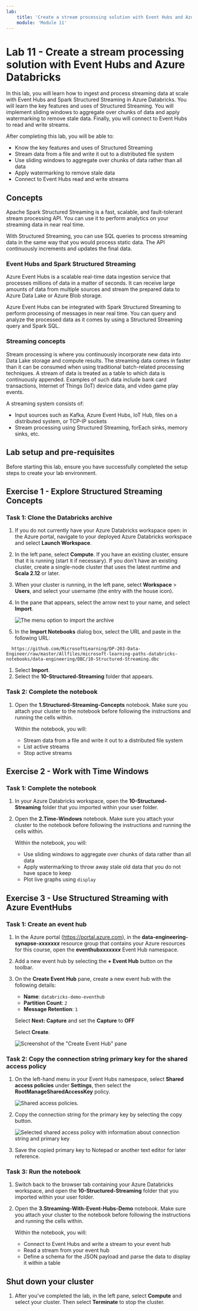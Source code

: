 ```yaml
---
lab:
    title: 'Create a stream processing solution with Event Hubs and Azure Databricks'
    module: 'Module 11'
---
```


# Lab 11 - Create a stream processing solution with Event Hubs and Azure Databricks

In this lab, you will learn how to ingest and process streaming data at scale with Event Hubs and Spark Structured Streaming in Azure Databricks. You will learn the key features and uses of Structured Streaming. You will implement sliding windows to aggregate over chunks of data and apply watermarking to remove stale data. Finally, you will connect to Event Hubs to read and write streams.

After completing this lab, you will be able to:

- Know the key features and uses of Structured Streaming
- Stream data from a file and write it out to a distributed file system
- Use sliding windows to aggregate over chunks of data rather than all data
- Apply watermarking to remove stale data
- Connect to Event Hubs read and write streams

## Concepts

Apache Spark Structured Streaming is a fast, scalable, and fault-tolerant stream processing API. You can use it to perform analytics on your streaming data in near real time.

With Structured Streaming, you can use SQL queries to process streaming data in the same way that you would process static data. The API continuously increments and updates the final data.

### Event Hubs and Spark Structured Streaming

Azure Event Hubs is a scalable real-time data ingestion service that processes millions of data in a matter of seconds. It can receive large amounts of data from multiple sources and stream the prepared data to Azure Data Lake or Azure Blob storage.

Azure Event Hubs can be integrated with Spark Structured Streaming to perform processing of messages in near real time. You can query and analyze the processed data as it comes by using a Structured Streaming query and Spark SQL.

### Streaming concepts

Stream processing is where you continuously incorporate new data into Data Lake storage and compute results. The streaming data comes in faster than it can be consumed when using traditional batch-related processing techniques. A stream of data is treated as a table to which data is continuously appended. Examples of such data include bank card transactions, Internet of Things (IoT) device data, and video game play events.

A streaming system consists of:

- Input sources such as Kafka, Azure Event Hubs, IoT Hub, files on a distributed system, or TCP-IP sockets
- Stream processing using Structured Streaming, forEach sinks, memory sinks, etc.

## Lab setup and pre-requisites

Before starting this lab, ensure you have successfully completed the setup steps to create your lab environment.

## Exercise 1 - Explore Structured Streaming Concepts

### Task 1: Clone the Databricks archive

1. If you do not currently have your Azure Databricks workspace open: in the Azure portal, navigate to your deployed Azure Databricks workspace and select **Launch Workspace**.
1. In the left pane, select **Compute**. If you have an existing cluster, ensure that it is running (start it if necessary). If you don't have an existing cluster, create a single-node cluster that uses the latest runtime and **Scala 2.12** or later.
1. When your cluster is running, in the left pane, select **Workspace** > **Users**, and select your username (the entry with the house icon).
1. In the pane that appears, select the arrow next to your name, and select **Import**.

    ![The menu option to import the archive](images//import-archive.png)

1. In the **Import Notebooks** dialog box, select the URL and paste in the following URL:

 ```
   https://github.com/MicrosoftLearning/DP-203-Data-Engineer/raw/master/Allfiles/microsoft-learning-paths-databricks-notebooks/data-engineering/DBC/10-Structured-Streaming.dbc
 ```

1. Select **Import**.
1. Select the **10-Structured-Streaming** folder that appears.

### Task 2: Complete the notebook

1. Open the **1.Structured-Streaming-Concepts** notebook. Make sure you attach your cluster to the notebook before following the instructions and running the cells within.

   Within the notebook, you will:

   - Stream data from a file and write it out to a distributed file system
   - List active streams
   - Stop active streams

## Exercise 2 - Work with Time Windows

### Task 1: Complete the notebook

1. In your Azure Databricks workspace, open the **10-Structured-Streaming** folder that you imported within your user folder.

2. Open the **2.Time-Windows** notebook. Make sure you attach your cluster to the notebook before following the instructions and running the cells within.

   Within the notebook, you will:

   - Use sliding windows to aggregate over chunks of data rather than all data
   - Apply watermarking to throw away stale old data that you do not have space to keep
   - Plot live graphs using `display`

## Exercise 3 - Use Structured Streaming with Azure EventHubs

### Task 1: Create an event hub

1. In the Azure portal (<https://portal.azure.com>), in the **data-engineering-synapse-*xxxxxxx*** resource group that contains your Azure resources for this course, open the **eventhub*xxxxxxx*** Event Hub namespace.
2. Add a new event hub by selecting the **+ Event Hub** button on the toolbar.
3. On the **Create Event Hub** pane, create a new event hub with the following details:

   - **Name**: `databricks-demo-eventhub`
   - **Partition Count**: `2`
   - **Message Retention**: `1`
   
   Select **Next: Capture** and set the **Capture**  to **OFF**
   
   Select **Create**.

   ![Screenshot of the "Create Event Hub" pane](images//create-event-hub-pane.png "Create Event Hub")

### Task 2: Copy the connection string primary key for the shared access policy

1. On the left-hand menu in your Event Hubs namespace, select **Shared access policies** under **Settings**, then select the **RootManageSharedAccessKey** policy.

   ![Shared access policies.](images//shared-access-policies.png "Shared access policies")

2. Copy the connection string for the primary key by selecting the copy button.

   ![Selected shared access policy with information about connection string and primary key](images//copy-connection-string.png "Connection string--primary key")

3. Save the copied primary key to Notepad or another text editor for later reference.

### Task 3: Run the notebook

1. Switch back to the browser tab containing your Azure Databricks workspace, and open the **10-Structured-Streaming** folder that you imported within your user folder.

2. Open the **3.Streaming-With-Event-Hubs-Demo** notebook. Make sure you attach your cluster to the notebook before following the instructions and running the cells within.

   Within the notebook, you will:

   - Connect to Event Hubs and write a stream to your event hub
   - Read a stream from your event hub
   - Define a schema for the JSON payload and parse the data to display it within a table

## Shut down your cluster

1. After you've completed the lab, in the left pane, select **Compute** and select your cluster. Then select **Terminate** to stop the cluster.
